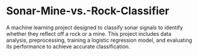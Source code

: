 # Sonar-Mine-vs.-Rock-Classifier
A machine learning project designed to classify sonar signals to identify whether they reflect off a rock or a mine. This project includes data analysis, preprocessing, training a logistic regression model, and evaluating its performance to achieve accurate classification.
